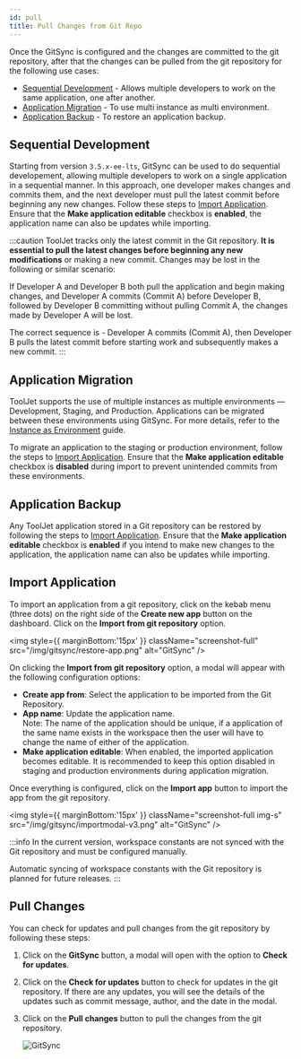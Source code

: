 ```yaml
---
id: pull
title: Pull Changes from Git Repo
---
```


Once the GitSync is configured and the changes are committed to the git repository, after that the changes can be pulled from the git repository for the following use cases:

- [Sequential Development](#sequential-development) - Allows multiple developers to work on the same application, one after another.
- [Application Migration](#application-migration) - To use multi instance as multi environment.
- [Application Backup](#application-backup) - To restore an application backup.

## Sequential Development

Starting from version `3.5.x-ee-lts`, GitSync can be used to do sequential developement, allowing multiple developers to work on a single application in a sequential manner. In this approach, one developer makes changes and commits them, and the next developer must pull the latest commit before beginning any new changes. Follow these steps to [Import Application](#import-application). Ensure that the **Make application editable** checkbox is **enabled**, the application name can also be updates while importing.

:::caution
ToolJet tracks only the latest commit in the Git repository. **It is essential to pull the latest changes before beginning any new modifications** or making a new commit. Changes may be lost in the following or similar scenario:

If Developer A and Developer B both pull the application and begin making changes, and Developer A commits (Commit A) before Developer B, followed by Developer B committing without pulling Commit A, the changes made by Developer A will be lost.

The correct sequence is - Developer A commits (Commit A), then Developer B pulls the latest commit before starting work and subsequently makes a new commit.
:::

## Application Migration

ToolJet supports the use of multiple instances as multiple environments — Development, Staging, and Production. Applications can be migrated between these environments using GitSync. For more details, refer to the [Instance as Environment](/docs/development-lifecycle/environment/self-hosted/multi-instance/instance-as-environment) guide.

To migrate an application to the staging or production environment, follow the steps to [Import Application](#import-application). Ensure that the **Make application editable** checkbox is **disabled** during import to prevent unintended commits from these environments.

## Application Backup

Any ToolJet application stored in a Git repository can be restored by following the steps to [Import Application](#import-application). Ensure that the **Make application editable** checkbox is **enabled** if you intend to make new changes to the application, the application name can also be updates while importing.

## Import Application

To import an application from a git repository, click on the kebab menu (three dots) on the right side of the **Create new app** button on the dashboard. Click on the **Import from git repository** option.

<img style={{ marginBottom:'15px' }} className="screenshot-full" src="/img/gitsync/restore-app.png" alt="GitSync" />

On clicking the **Import from git repository** option, a modal will appear with the following configuration options:

- **Create app from**: Select the application to be imported from the Git Repository.
- **App name**: Update the application name. <br/> Note: The name of the application should be unique, if a application of the same name exists in the workspace then the user will have to change the name of either of the application.
- **Make application editable**: When enabled, the imported application becomes editable. It is recommended to keep this option disabled in staging and production environments during application migration.

Once everything is configured, click on the **Import app** button to import the app from the git repository. 

<img style={{ marginBottom:'15px' }} className="screenshot-full img-s" src="/img/gitsync/importmodal-v3.png" alt="GitSync" />

:::info
In the current version, workspace constants are not synced with the Git repository and must be configured manually.

Automatic syncing of workspace constants with the Git repository is planned for future releases.
:::

## Pull Changes

You can check for updates and pull changes from the git repository by following these steps:

1. Click on the **GitSync** button, a modal will open with the option to **Check for updates**. 

2. Click on the **Check for updates** button to check for updates in the git repository. If there are any updates, you will see the details of the updates such as commit message, author, and the date in the modal. 

3. Click on the **Pull changes** button to pull the changes from the git repository.

    <img className="screenshot-full img-s" src="/img/gitsync/updatecheck-v2.png" alt="GitSync" />

